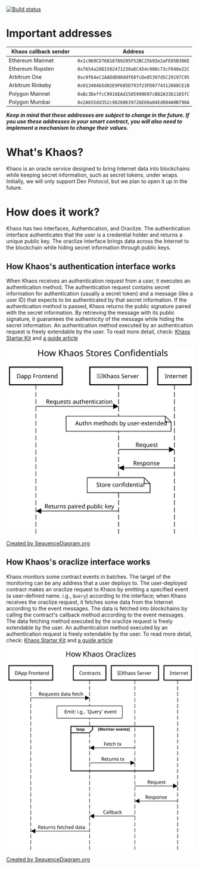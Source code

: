 [![Build status](https://dev.azure.com/dev-protocol/Khaos/_apis/build/status/khaos)](https://dev.azure.com/dev-protocol/Khaos/_build/latest?definitionId=15)

# Important addresses

| Khaos callback sender   | Address                                      |
| ----------------------- | -------------------------------------------- |
| Ethereum Mainnet        | `0x1c969CD76818769205F52BC25b93e2aFE05B386E` |
| Ethereum Ropsten        | `0x7654a20D1502471230a6C454c908c73cF040e22C` |
| Arbitrum One            | `0xc9f64eC1AADdD00ddf68fcDe85397d5C29197C95` |
| Arbitrum Rinkeby        | `0x913404b5d02E9F685D793f23FD8774312668CE1B` |
| Polygon Mainnet         | `0xBc3DeffcC9916EAd1585999697cBD2A3361165fC` |
| Polygon Mumbai 　　　　 | `0x2A655dd352c98260639726E60a04Ed804A0B790A` |

_**Keep in mind that these addresses are subject to change in the future. If you use these addresses in your smart contract, you will also need to implement a mechanism to change their values.**_

# What's Khaos?

Khaos is an oracle service designed to bring Internet data into blockchains while keeping secret information, such as secret tokens, under wraps. Initially, we will only support Dev Protocol, but we plan to open it up in the future.

# How does it work?

Khaos has two interfaces, Authentication, and Oraclize. The authentication interface authenticates that the user is a credential holder and returns a unique public key. The oraclize interface brings data across the Internet to the blockchain while hiding secret information through public keys.

## How Khaos's authentication interface works

When Khaos receives an authentication request from a user, it executes an authentication method. The authentication request contains secret information for authentication (usually a secret token) and a message (like a user ID) that expects to be authenticated by that secret information. If the authentication method is passed, Khaos returns the public signature paired with the secret information. By retrieving the message with its public signature, it guarantees the authenticity of the message while hiding the secret information. An authentication method executed by an authentication request is freely extendable by the user. To read more detail, check: [Khaos Startar Kit](https://github.com/dev-protocol/khaos-starter-kit) and [a guide article](https://initto.devprotocol.xyz/en/deep-dive-khaos/)

![How Khaos Stores Confidentials](/images/how-khaos-stores-confidentials.svg?sanitize=true)

[Created by SequenceDiagram.org](https://sequencediagram.org/index.html#initialData=C4S2BsFMAIAkHsDu0DSALAhvAztAysPAE6S4DC8AdgGYgAmkloG42AUGwCIYAOP0AMSJVgjOgFoAfIB4NwDD76LLjyQiANxUAuAEqQAjgFdSwXBn3A0jUAGMMoKm0rxR0eOqLQ5CnPhVuNAQTM0SmgAW0hzeDpcACMAT2h9bBVxSAAPUUoGOmg2T0xvZTUUyQBJJhVKCO09Q2xgNnLRIirgKXzFH2KiGuweKmSHJxhXFQ95AqVfTQJiGCsqWgYmEBY8ic6ityluPkFhCqya4H0W3B4MEBIcnn0Y8BAraABrSDigA)

## How Khaos's oraclize interface works

Khaos monitors some contract events in batches. The target of the monitoring can be any address that a user deploys to. The user-deployed contract makes an oraclize request to Khaos by emitting a specified event (a user-defined name. i.g., `Query`) according to the interface; when Khaos receives the oraclize request, it fetches some data from the Internet according to the event messages. The data is fetched into blockchains by calling the contract's callback method according to the event messages. The data fetching method executed by the oraclize request is freely extendable by the user. An authentication method executed by an authentication request is freely extendable by the user. To read more detail, check: [Khaos Startar Kit](https://github.com/dev-protocol/khaos-starter-kit) and [a guide article](https://initto.devprotocol.xyz/en/deep-dive-khaos/)

![How Khaos Oraclizes](/images/how-khaos-oraclizes.svg?sanitize=true)

[Created by SequenceDiagram.org](https://sequencediagram.org/index.html#initialData=C4S2BsFMAIAkHsDu0DSALAhvAztA8gE4YDG4IAXpNgFDUAiAggA5PQBiB8AdsJFwCYBaAHwBhbsCLFg2AFwAlSAEcArlRnR+GYBmgAzSMGJpqAI3gAPaPABukAtHE8pM2QFEAtmFnQQAOgBzPwAaaAADAEU1AgBPMOhIOx5qcHh4VgBZbjB4B0S+GWpAHg3AGH30LFwAZXs7AhEnSRJXNkNjaGALagaXbBFS8pxoaoJahUMVAi5cDuo+fmKyzEHh2pEASR57LkMx1XVqDd5Jwz7FiqGa+zHsJm5sSAWBqsu6sQke2VEMcHBTEgBrLrvJq9YSMFjsTibARjYATKb6VpoSD8TTaDDUIA)
